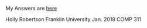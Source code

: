 My Answers are [here](https://github.com/hollyjrobertson/COMP311/blob/master/hw1/RobertsonHolly_Homework_1.pdf "here")

Holly Robertson
Franklin University
Jan. 2018
COMP 311

